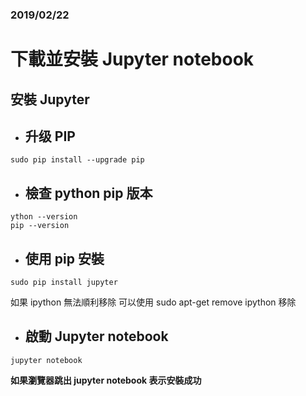 ### 2019/02/22
# 下載並安裝 Jupyter notebook

## 安裝 Jupyter

* ## 升级 PIP  
`sudo pip install --upgrade pip`

* ## 檢查 python pip 版本  
`ython --version`  
`pip --version`  

* ## 使用 pip 安裝  
`sudo pip install jupyter`

如果 ipython 無法順利移除 可以使用 sudo apt-get remove ipython 移除  

* ## 啟動 Jupyter notebook  
`jupyter notebook`  

**如果瀏覽器跳出 jupyter notebook 表示安裝成功**





